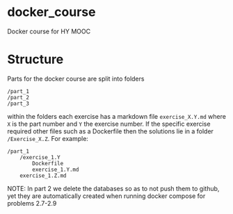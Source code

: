 # docker_course
Docker course for HY MOOC

# Structure

Parts for the docker course are split into folders

```
/part_1
/part_2
/part_3
```

within the folders each exercise has a markdown file `exercise_X.Y.md` where `X` is the part number and `Y` the exercise number. If the specific exercise required other files such as a Dockerfile then the solutions lie in a folder `/Exercise_X.Z`. For example:

```
/part_1
    /exercise_1.Y
        Dockerfile
        exercise_1.Y.md
    exercise_1.Z.md
```

NOTE: In part 2 we delete the databases so as to not push them to github, yet they are automatically created when running docker compose for problems 2.7-2.9